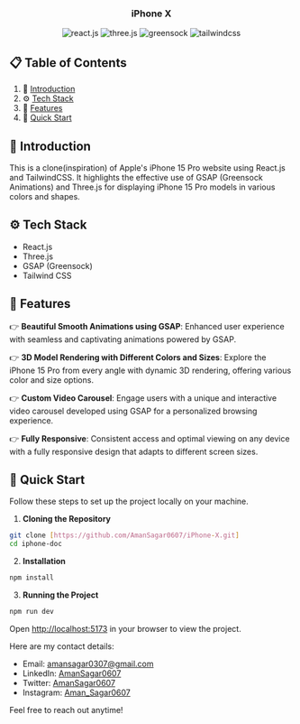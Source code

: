 
<div align="center">

  <h3 align="center">iPhone X</h3>

  <div>
    <img src="https://img.shields.io/badge/-React_JS-black?style=for-the-badge&logoColor=white&logo=react&color=61DAFB" alt="react.js" />
    <img src="https://img.shields.io/badge/-Three_JS-black?style=for-the-badge&logoColor=white&logo=threedotjs&color=000000" alt="three.js" />
    <img src="https://img.shields.io/badge/-GSAP-black?style=for-the-badge&logoColor=white&logo=greensock&color=88CE02" alt="greensock" />
    <img src="https://img.shields.io/badge/-Tailwind_CSS-black?style=for-the-badge&logoColor=white&logo=tailwindcss&color=06B6D4" alt="tailwindcss" />
  </div>



</div>

## 📋 <a name="table">Table of Contents</a>

1. 🤖 [Introduction](#introduction)
2. ⚙️ [Tech Stack](#tech-stack)
3. 🔋 [Features](#features)
4. 🤸 [Quick Start](#quick-start)

## <a name="introduction">🤖 Introduction</a>

This is a clone(inspiration) of Apple's iPhone 15 Pro website using React.js and TailwindCSS. It highlights the effective use of GSAP (Greensock Animations) and Three.js for displaying iPhone 15 Pro models in various colors and shapes.

## <a name="tech-stack">⚙️ Tech Stack</a>

- React.js
- Three.js
- GSAP (Greensock)
- Tailwind CSS

## <a name="features">🔋 Features</a>

👉 **Beautiful Smooth Animations using GSAP**: Enhanced user experience with seamless and captivating animations powered by GSAP.

👉 **3D Model Rendering with Different Colors and Sizes**: Explore the iPhone 15 Pro from every angle with dynamic 3D rendering, offering various color and size options.

👉 **Custom Video Carousel**: Engage users with a unique and interactive video carousel developed using GSAP for a personalized browsing experience.

👉 **Fully Responsive**: Consistent access and optimal viewing on any device with a fully responsive design that adapts to different screen sizes.

## <a name="quick-start">🤸 Quick Start</a>

Follow these steps to set up the project locally on your machine.

1. **Cloning the Repository**

```bash
git clone [https://github.com/AmanSagar0607/iPhone-X.git]
cd iphone-doc
```

2. **Installation**

```bash
npm install
```

3. **Running the Project**

```bash
npm run dev
```

Open [http://localhost:5173](http://localhost:5173) in your browser to view the project.


Here are my contact details:

- Email: [amansagar0307@gmail.com](mailto:amansagar0307@gmail.com)
- LinkedIn: [AmanSagar0607](https://www.linkedin.com/in/amansagar0607/)
- Twitter: [AmanSagar0607](https://twitter.com/AmanSagar0607)
- Instagram: [Aman_Sagar0607](https://www.instagram.com/Aman_Sagar0607/)

Feel free to reach out anytime!
